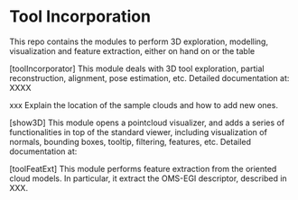 # Tool Incorporation
This repo contains the modules to perform 3D  exploration, modelling, visualization and feature extraction, either on hand on or the table

[toolIncorporator] This module deals with 3D tool exploration, partial reconstruction, alignment, pose estimation, etc. Detailed documentation at: 
XXXX

xxx Explain the location of the sample clouds and how to add new ones.

[show3D] This module opens a pointcloud visualizer, and adds a series of functionalities in top of the standard viewer, including visualization of normals, bounding boxes, tooltip, filtering, features, etc. Detailed documentation at: 

[toolFeatExt] This module performs feature extraction from the oriented cloud models. In particular, it extract the OMS-EGI descriptor, described in XXX. 



